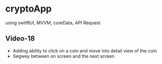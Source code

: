 # cryptoApp
using switftUI, MVVM, coreData, API Request
## Video-18
- Adding ability to click on a coin and move into detail view of the coin
- Segwey between on screen and the next screen
